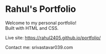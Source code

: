 # Rahul's Portfolio

Welcome to my personal portfolio!  
Built with HTML and CSS.

Live site: https://rahul2405.github.io/portfolio/

Contact me: srivastavar039.com
